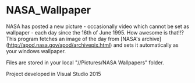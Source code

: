 # NASA_Wallpaper
NASA has posted a new picture - occasionally video which cannot be set as wallpaper - each day since the 16th of June 1995. How awesome is that!!?
This program fetches an image of the day from [NASA's archive] (http://apod.nasa.gov/apod/archivepix.html) and sets it automatically as your windows wallpaper.

Files are stored in your local "/<user>/Pictures/NASA Wallpapers" folder.

Project developed in Visual Studio 2015
